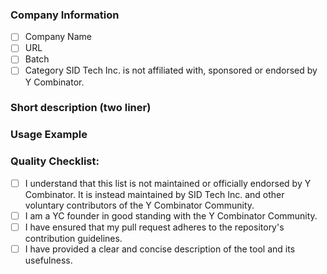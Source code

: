
### Company Information
- [ ] Company Name
- [ ] URL
- [ ] Batch
- [ ] Category
SID Tech Inc. is not affiliated with, sponsored or endorsed by Y Combinator.

### Short description (two liner)
<!-- Describe the tool being added. Please provide sufficient detail about what the tool does and why it's useful. -->

### Usage Example
<!-- Provide a usage example and/or demo link if available. -->

### Quality Checklist:
- [ ] I understand that this list is not maintained or officially endorsed by Y Combinator. It is instead maintained by SID Tech Inc. and other voluntary contributors of the Y Combinator Community.
- [ ] I am a YC founder in good standing with the Y Combinator Community.
- [ ] I have ensured that my pull request adheres to the repository's contribution guidelines.
- [ ] I have provided a clear and concise description of the tool and its usefulness.
